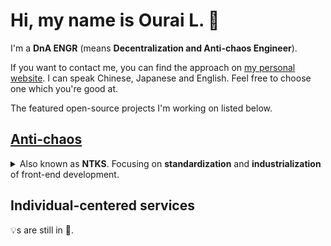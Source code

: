 # Hi, my name is Ourai L. 🤩

I'm a __DnA ENGR__ (means __Decentralization and Anti-chaos Engineer__).

If you want to contact me, you can find the approach on [my personal website](https://ourai.github.io/). I can speak Chinese, Japanese and English. Feel free to choose one which you're good at.

The featured open-source projects I'm working on listed below.

## [Anti-chaos](https://github.com/anti-chaos)

<details>
<summary>Also known as <strong>NTKS</strong>. Focusing on <strong>standardization</strong> and <strong>industrialization</strong> of front-end development.</summary>

### [Petals](https://github.com/fxxk-design/petals)

A sub system of __Fxxk Design__, born for component-based front-end development.

As the foundation of GUI development, provides component interfaces, headless components, CSS components and many useful utilities.

There're also some implementations based on Petals:

- [Kokiri](https://github.com/fxxk-design/kokiri) - Vue components
- [Zora](https://github.com/fxxk-design/zora) - React components

### [Handie](https://github.com/future-js/handie)
  
A progressive config-driven JavaScript framework from __Future.js__ for front-end development of web-based management systems.

Solutions for web apps based on Vue ([`handie-vue`](https://www.npmjs.com/package/handie-vue)) and React ([`handie-react`](https://www.npmjs.com/package/handie-react)) are available right now.
</details>

## Individual-centered services

💡s are still in 🧠.
